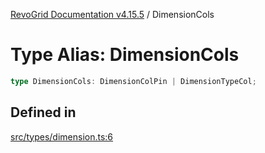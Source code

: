 [RevoGrid Documentation v4.15.5](README.md) / DimensionCols

# Type Alias: DimensionCols

```ts
type DimensionCols: DimensionColPin | DimensionTypeCol;
```

## Defined in

[src/types/dimension.ts:6](https://github.com/revolist/revogrid/blob/e4de5901d3a858ae9e9a420f27ffcd2a33073a79/src/types/dimension.ts#L6)
